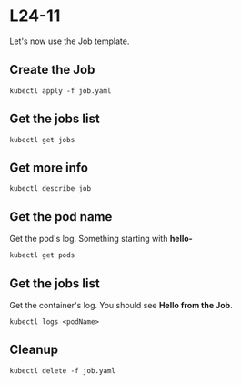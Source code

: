 # L24-11

Let's now use the Job template.

## Create the Job

    kubectl apply -f job.yaml

## Get the jobs list

    kubectl get jobs

## Get more info

    kubectl describe job

## Get the pod name

Get the pod's log. Something starting with **hello-**

    kubectl get pods

## Get the jobs list

Get the container's log. You should see **Hello from the Job**.

    kubectl logs <podName>

## Cleanup

    kubectl delete -f job.yaml
